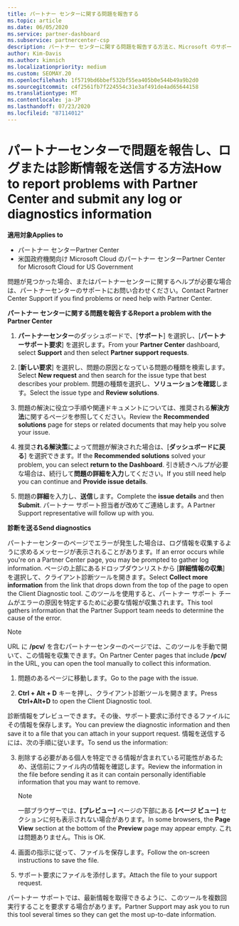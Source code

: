 ```yaml
---
title: パートナー センターに関する問題を報告する
ms.topic: article
ms.date: 06/05/2020
ms.service: partner-dashboard
ms.subservice: partnercenter-csp
description: パートナー センターに関する問題を報告する方法と、Microsoft のサポート チーム向けの診断情報を収集する方法について説明します。
author: Kim-Davis
ms.author: kimnich
ms.localizationpriority: medium
ms.custom: SEOMAY.20
ms.openlocfilehash: 1f5719bd6bbef532bf55ea405b0e544b49a9b2d0
ms.sourcegitcommit: c4f2561fb7f224554c31e3af491de4ad65644158
ms.translationtype: MT
ms.contentlocale: ja-JP
ms.lasthandoff: 07/23/2020
ms.locfileid: "87114012"
---
```

# <a name="how-to-report-problems-with-partner-center-and-submit-any-log-or-diagnostics-information"></a><span data-ttu-id="9387a-103">パートナーセンターで問題を報告し、ログまたは診断情報を送信する方法</span><span class="sxs-lookup"><span data-stu-id="9387a-103">How to report problems with Partner Center and submit any log or diagnostics information</span></span>

<span data-ttu-id="9387a-104">**適用対象**</span><span class="sxs-lookup"><span data-stu-id="9387a-104">**Applies to**</span></span>

- <span data-ttu-id="9387a-105">パートナー センター</span><span class="sxs-lookup"><span data-stu-id="9387a-105">Partner Center</span></span>
- <span data-ttu-id="9387a-106">米国政府機関向け Microsoft Cloud のパートナー センター</span><span class="sxs-lookup"><span data-stu-id="9387a-106">Partner Center for Microsoft Cloud for US Government</span></span>

<span data-ttu-id="9387a-107">問題が見つかった場合、またはパートナーセンターに関するヘルプが必要な場合は、パートナーセンターのサポートにお問い合わせください。</span><span class="sxs-lookup"><span data-stu-id="9387a-107">Contact Partner Center Support if you find problems or need help with Partner Center.</span></span>

<span data-ttu-id="9387a-108">**パートナー センターに関する問題を報告する**</span><span class="sxs-lookup"><span data-stu-id="9387a-108">**Report a problem with the Partner Center**</span></span>

1. <span data-ttu-id="9387a-109">**パートナーセンター**のダッシュボードで、[**サポート**] を選択し、[**パートナーサポート要求**] を選択します。</span><span class="sxs-lookup"><span data-stu-id="9387a-109">From your **Partner Center** dashboard, select **Support** and then select **Partner support requests**.</span></span>

2. <span data-ttu-id="9387a-110">[**新しい要求**] を選択し、問題の原因となっている問題の種類を検索します。</span><span class="sxs-lookup"><span data-stu-id="9387a-110">Select **New request** and then search for the issue type that best describes your problem.</span></span> <span data-ttu-id="9387a-111">問題の種類を選択し、**ソリューションを確認**します。</span><span class="sxs-lookup"><span data-stu-id="9387a-111">Select the issue type and **Review solutions**.</span></span>

3. <span data-ttu-id="9387a-112">問題の解決に役立つ手順や関連ドキュメントについては、推奨される**解決方法**に関するページを参照してください。</span><span class="sxs-lookup"><span data-stu-id="9387a-112">Review the **Recommended solutions** page for steps or related documents that may help you solve your issue.</span></span>

4. <span data-ttu-id="9387a-113">推奨さ**れる解決策**によって問題が解決された場合は、[**ダッシュボードに戻る**] を選択できます。</span><span class="sxs-lookup"><span data-stu-id="9387a-113">If the **Recommended solutions** solved your problem, you can select **return to the Dashboard**.</span></span> <span data-ttu-id="9387a-114">引き続きヘルプが必要な場合は、続行して**問題の詳細を入力**してください。</span><span class="sxs-lookup"><span data-stu-id="9387a-114">If you still need help you can continue and **Provide issue details**.</span></span>

5. <span data-ttu-id="9387a-115">問題の**詳細**を入力し、**送信**します。</span><span class="sxs-lookup"><span data-stu-id="9387a-115">Complete the **issue details** and then **Submit**.</span></span> <span data-ttu-id="9387a-116">パートナー サポート担当者が改めてご連絡します。</span><span class="sxs-lookup"><span data-stu-id="9387a-116">A Partner Support representative will follow up with you.</span></span>

<span data-ttu-id="9387a-117">**診断を送る**</span><span class="sxs-lookup"><span data-stu-id="9387a-117">**Send diagnostics**</span></span>

<span data-ttu-id="9387a-118">パートナーセンターのページでエラーが発生した場合は、ログ情報を収集するように求めるメッセージが表示されることがあります。</span><span class="sxs-lookup"><span data-stu-id="9387a-118">If an error occurs while you're on a Partner Center page, you may be prompted to gather log information.</span></span> <span data-ttu-id="9387a-119">ページの上部にあるドロップダウンリストから [**詳細情報の収集**] を選択して、クライアント診断ツールを開きます。</span><span class="sxs-lookup"><span data-stu-id="9387a-119">Select **Collect more information** from the link that drops down from the top of the page to open the Client Diagnostic tool.</span></span> <span data-ttu-id="9387a-120">このツールを使用すると、パートナー サポート チームがエラーの原因を特定するために必要な情報が収集されます。</span><span class="sxs-lookup"><span data-stu-id="9387a-120">This tool gathers information that the Partner Support team needs to determine the cause of the error.</span></span> 

>[!NOTE]
><span data-ttu-id="9387a-121">URL に **/pcv/** を含むパートナーセンターのページでは、このツールを手動で開いて、この情報を収集できます。</span><span class="sxs-lookup"><span data-stu-id="9387a-121">On Partner Center pages that include **/pcv/** in the URL, you can open the tool manually to collect this information.</span></span>

1. <span data-ttu-id="9387a-122">問題のあるページに移動します。</span><span class="sxs-lookup"><span data-stu-id="9387a-122">Go to the page with the issue.</span></span>

2. <span data-ttu-id="9387a-123">**Ctrl + Alt + D** キーを押し、クライアント診断ツールを開きます。</span><span class="sxs-lookup"><span data-stu-id="9387a-123">Press **Ctrl+Alt+D** to open the Client Diagnostic tool.</span></span>

<span data-ttu-id="9387a-124">診断情報をプレビューできます。その後、サポート要求に添付できるファイルにその情報を保存します。</span><span class="sxs-lookup"><span data-stu-id="9387a-124">You can preview the diagnostic information and then save it to a file that you can attach in your support request.</span></span> <span data-ttu-id="9387a-125">情報を送信するには、次の手順に従います。</span><span class="sxs-lookup"><span data-stu-id="9387a-125">To send us the information:</span></span>

3. <span data-ttu-id="9387a-126">削除する必要がある個人を特定できる情報が含まれている可能性があるため、送信前にファイル内の情報を確認します。</span><span class="sxs-lookup"><span data-stu-id="9387a-126">Review the information in the file before sending it as it can contain personally identifiable information that you may want to remove.</span></span> 

    >[!NOTE]
    ><span data-ttu-id="9387a-127">一部ブラウザーでは、**[プレビュー]** ページの下部にある **[ページ ビュー]** セクションに何も表示されない場合があります。</span><span class="sxs-lookup"><span data-stu-id="9387a-127">In some browsers, the **Page View** section at the bottom of the **Preview** page may appear empty.</span></span> <span data-ttu-id="9387a-128">これは問題ありません。</span><span class="sxs-lookup"><span data-stu-id="9387a-128">This is OK.</span></span>

4. <span data-ttu-id="9387a-129">画面の指示に従って、ファイルを保存します。</span><span class="sxs-lookup"><span data-stu-id="9387a-129">Follow the on-screen instructions to save the file.</span></span>

5. <span data-ttu-id="9387a-130">サポート要求にファイルを添付します。</span><span class="sxs-lookup"><span data-stu-id="9387a-130">Attach the file to your support request.</span></span>

<span data-ttu-id="9387a-131">パートナー サポートでは、最新情報を取得できるように、このツールを複数回実行することを要求する場合があります。</span><span class="sxs-lookup"><span data-stu-id="9387a-131">Partner Support may ask you to run this tool several times so they can get the most up-to-date information.</span></span>


